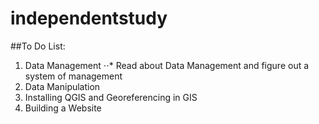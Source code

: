 # independentstudy

##To Do List:

1. Data Management
⋅⋅* Read about Data Management and figure out a system of management
2. Data Manipulation
3. Installing QGIS and Georeferencing in GIS
4. Building a Website
